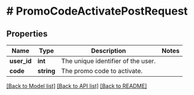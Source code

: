 # # PromoCodeActivatePostRequest

## Properties

Name | Type | Description | Notes
------------ | ------------- | ------------- | -------------
**user_id** | **int** | The unique identifier of the user. |
**code** | **string** | The promo code to activate. |

[[Back to Model list]](../../README.md#models) [[Back to API list]](../../README.md#endpoints) [[Back to README]](../../README.md)
